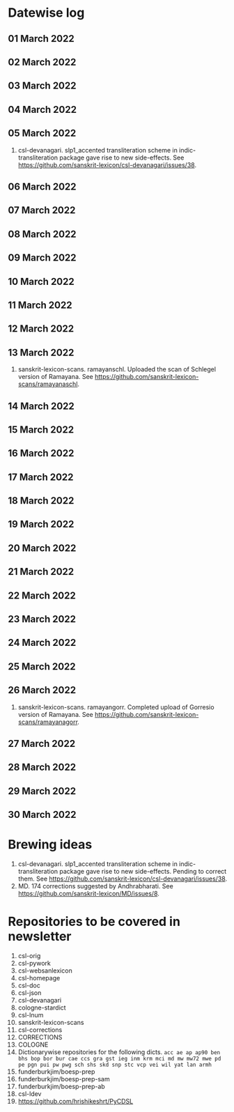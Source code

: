 # Datewise log

## 01 March 2022

## 02 March 2022

## 03 March 2022

## 04 March 2022

## 05 March 2022

1. csl-devanagari. slp1_accented transliteration scheme in indic-transliteration package gave rise to new side-effects. See https://github.com/sanskrit-lexicon/csl-devanagari/issues/38.

## 06 March 2022

## 07 March 2022

## 08 March 2022

## 09 March 2022

## 10 March 2022

## 11 March 2022

## 12 March 2022

## 13 March 2022

1. sanskrit-lexicon-scans. ramayanschl. Uploaded the scan of Schlegel version of Ramayana. See https://github.com/sanskrit-lexicon-scans/ramayanaschl.

## 14 March 2022

## 15 March 2022

## 16 March 2022

## 17 March 2022

## 18 March 2022

## 19 March 2022

## 20 March 2022

## 21 March 2022

## 22 March 2022

## 23 March 2022

## 24 March 2022

## 25 March 2022

## 26 March 2022

1. sanskrit-lexicon-scans. ramayangorr. Completed upload of Gorresio version of Ramayana. See https://github.com/sanskrit-lexicon-scans/ramayanagorr.

## 27 March 2022

## 28 March 2022

## 29 March 2022

## 30 March 2022


# Brewing ideas

1. csl-devanagari. slp1_accented transliteration scheme in indic-transliteration package gave rise to new side-effects. Pending to correct them. See https://github.com/sanskrit-lexicon/csl-devanagari/issues/38.
2. MD. 174 corrections suggested by Andhrabharati. See https://github.com/sanskrit-lexicon/MD/issues/8.

# Repositories to be covered in newsletter

1. csl-orig
2. csl-pywork
3. csl-websanlexicon
4. csl-homepage
5. csl-doc
6. csl-json
7. csl-devanagari
8. cologne-stardict
9. csl-lnum
10. sanskrit-lexicon-scans
11. csl-corrections
12. CORRECTIONS
13. COLOGNE
14. Dictionarywise repositories for the following dicts. 
`acc ae ap ap90 ben bhs bop bor bur cae ccs gra gst ieg inm krm mci md mw mw72 mwe pd pe pgn pui pw pwg sch shs skd snp stc vcp vei wil yat lan armh`
15. funderburkjim/boesp-prep
16. funderburkjim/boesp-prep-sam
17. funderburkjim/boesp-prep-ab
18. csl-ldev
19. https://github.com/hrishikeshrt/PyCDSL
